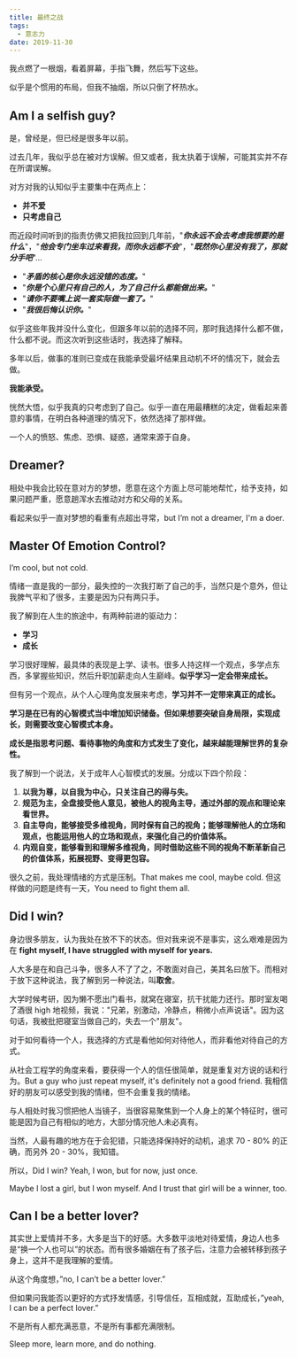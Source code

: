 ```yaml
---
title: 最终之战
tags:
  - 意志力
date: 2019-11-30
---
```


我点燃了一根烟，看着屏幕，手指飞舞，然后写下这些。

似乎是个惯用的布局，但我不抽烟，所以只倒了杯热水。

## Am I a selfish guy?

是，曾经是，但已经是很多年以前。

过去几年，我似乎总在被对方误解。但又或者，我太执着于误解，可能其实并不存在所谓误解。

对方对我的认知似乎主要集中在两点上：

- **并不爱**
- **只考虑自己**

而近段时间听到的指责仿佛又把我拉回到几年前，"***你永远不会去考虑我想要的是什么***"，"***他会专门坐车过来看我，而你永远都不会***"，"***既然你心里没有我了，那就分手吧***"…

- "***矛盾的核心是你永远没错的态度。***"
- "***你是个心里只有自己的人，为了自己什么都能做出来。***"
- "***请你不要嘴上说一套实际做一套了。***"
- "***我很后悔认识你。***"

似乎这些年我并没什么变化，但跟多年以前的选择不同，那时我选择什么都不做，什么都不说。而这次听到这些话时，我选择了解释。

多年以后，做事的准则已变成在我能承受最坏结果且动机不坏的情况下，就会去做。

**我能承受。**

恍然大悟，似乎我真的只考虑到了自己。似乎一直在用最糟糕的决定，做看起来善意的事情，在明白各种道理的情况下，依然选择了那样做。

一个人的愤怒、焦虑、恐惧、疑惑，通常来源于自身。

## Dreamer?

相处中我会比较在意对方的梦想，愿意在这个方面上尽可能地帮忙，给予支持，如果问题严重，愿意趟浑水去推动对方和父母的关系。

看起来似乎一直对梦想的看重有点超出寻常，but I’m not a dreamer, I'm a doer.

## Master Of Emotion Control?

I’m cool, but not cold.

情绪一直是我的一部分，最失控的一次我打断了自己的手，当然只是个意外，但让我脾气平和了很多，主要是因为只有两只手。

我了解到在人生的旅途中，有两种前进的驱动力：

- **学习**
- **成长**

学习很好理解，最具体的表现是上学、读书。很多人持这样一个观点，多学点东西，多掌握些知识，然后升职加薪走向人生巅峰。**似乎学习一定会带来成长。**

但有另一个观点，从个人心理角度发展来考虑，**学习并不一定带来真正的成长。**

**学习是在已有的心智模式当中增加知识储备。但如果想要突破自身局限，实现成长，则需要改变心智模式本身。**

**成长是指思考问题、看待事物的角度和方式发生了变化，越来越能理解世界的复杂性。**

我了解到一个说法，关于成年人心智模式的发展。分成以下四个阶段：

1. **以我为尊，以自我为中心，只关注自己的得与失。**
2. **规范为主，全盘接受他人意见，被他人的视角主导，通过外部的观点和理论来看世界。**
3. **自主导向，能够接受多维视角，同时保有自己的视角；能够理解他人的立场和观点，也能运用他人的立场和观点，来强化自己的价值体系。**
4. **内观自变，能够看到和理解多维视角，同时借助这些不同的视角不断革新自己的价值体系，拓展视野、变得更包容。**

很久之前，我处理情绪的方式是压制。That makes me cool, maybe cold. 但这样做的问题是终有一天，You need to fight them all.

## Did I win?

身边很多朋友，认为我处在放不下的状态。但对我来说不是事实，这么艰难是因为在 **fight myself, I have struggled with myself for years.**

人大多是在和自己斗争，很多人不了了之，不敢面对自己，美其名曰放下。而相对于放下这种说法，我了解到另一种说法，叫**取舍**。

大学时候考研，因为懒不愿出门看书，就窝在寝室，抗干扰能力还行。那时室友喝了酒很 high 地视频，我说："兄弟，别激动，冷静点，稍微小点声说话"。因为这句话，我被批把寝室当做自己的，失去一个"朋友"。

对于如何看待一个人，我选择的方式是看他如何对待他人，而非看他对待自己的方式。

从社会工程学的角度来看，要获得一个人的信任很简单，就是重复对方说的话和行为。But a guy who just repeat myself, it's definitely not a good friend. 我相信好的朋友可以感受到我的情绪，但不会重复我的情绪。

与人相处时我习惯把他人当镜子，当很容易聚焦到一个人身上的某个特征时，很可能是因为自己有相似的地方，大部分情况他人未必真有。

当然，人最有趣的地方在于会犯错，只能选择保持好的动机，追求 70 - 80% 的正确，而另外 20 - 30%，我知错。

所以，Did I win? Yeah, I won, but for now, just once.

Maybe I lost a girl, but I won myself. And I trust that girl will be a winner, too.

## Can I be a better lover?

其实世上爱情并不多，大多是当下的好感。大多数平淡地对待爱情，身边人也多是“换一个人也可以”的状态。而有很多婚姻在有了孩子后，注意力会被转移到孩子身上，这并不是我理解的爱情。

从这个角度想，”no, I can’t be a better lover.”

但如果问我能否以更好的方式抒发情感，引导信任，互相成就，互助成长，”yeah, I can be a perfect lover.”

不是所有人都充满恶意，不是所有事都充满限制。

Sleep more, learn more, and do nothing.